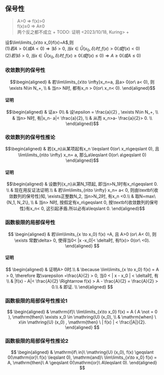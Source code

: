 ## 保号性
> A>0 ⇒ f(x)>0  
> f(x)≥0 ⇒ A≥0  
> 两个反之都不成立  + TODO: 证明  <2023/10/18, Kuring> +
> 

设$\lim\limits_{x\to x_0}f(x)=A$,则  
(1)$若A>0(或A<0)\Rightarrow \exists \delta>0,当x \in \mathring{U}(x_0,\delta)时,f(x)>0(或f(x)<0)$  
(2)$若\exists \delta>0,当x \in \mathring{U}(x_0,\delta)时,f(x)\ge 0(或f(x)\le 0)\Rightarrow A  \ge 0(或A \le 0)$

### 收敛数列的保号性
$$\begin{aligned}
& 若\lim\limits_{x\to \infty}x_n=a, 且a> 0(or\ a< 0), 则\exists N\in N_+, \\
& 当n> N时, 都有x_n > 0(or\ x_n< 0).
\end{aligned}$$

#### 证明
$$\begin{aligned}
& 证a> 0\\
& 设\epsilon = \frac{a}{2} , \exists N\in N_+, \\
& 当n> N时, 有|x_n- a|< \frac{a}{2}, \\
& 从而 x_n>a- \frac{a}{2}> 0. \\
\end{aligned}$$

### 收敛数列的保号性推论
$$\begin{aligned}
& 若{x_n}从某项起有x_n \leqslant 0(or\ x_n\geqslant 0), 且\lim\limits_{n\to \infty} x_n= a, 那么a\leqslant 0(or\ a\geqslant 0)
\end{aligned}$$

#### 证明
$$\begin{aligned}
& 设数列{x_n}从第N_1项起, 即当n>N_1时有x_n\geqslant 0. \\
& 现在用反证法证明.\\
& 若\lim\limits_{n\to \infty} x_n= a< 0, 则由\textbf{收敛数列的保号性}知, \exists正整数N_2, 当n>N_2时, 有x_n <0.\\
& 取N=max\{N_1, N_2\}, \\
& 当n> N时, 按假定有x_n\geqslant 0, 按\textbf{收敛数列的保号性}有x_n< 0, 这引起矛盾.所以必有a\leqslant 0.
\end{aligned}$$

### 函数极限的局部保号性 ###
$$
\begin{aligned}
	& 若\lim\limits_{x \to x_0} f(x) =A, 且 A>0 (or\ A< 0), 则\exists 常数\delta> 0, 使得当0< |x -x_0|< \delta时,  有f(x)> 0(or\ <0). 
\end{aligned}
$$

#### 证明 ####
$$
\begin{aligned}
	& 证明A> 0时.\\
	& \because \lim\limits_{x \to x_0} f(x) = A > 0, \therefore 取\varepsilon =\frac{A}{2} > 0, 当0 < | x - x_0 | < \delta时,  有\\
	& |f(x) - A|< \frac{A}{2} \Rightarrow f(x) > A - \frac{A}{2} = \frac{A}{2} > 0.\\
	& 即证. \\
\end{aligned}
$$

### 函数极限的局部保号性推论1 ###
$$
\begin{aligned}
	& \mathrm{if}\ \lim\limits_{x\to x_0} f(x) = A ( A \not = 0 ), \mathrm{then}\ \exists x_0 \in \mathring{U} (x_0), \\
	& \mathrm{when} \ x\in \mathring{U} (x_0) , \mathrm{then} \ | f(x) | < \frac{|A|}{2}. 
\end{aligned}
$$
### 函数极限的局部保号性推论2 ###
$$
\begin{aligned}
	& \mathrm{if\ in}\ \mathring{U} (x_0), f(x) \geqslant 0(\mathrm{or}\ f(x) \leqslant 0), \mathrm{and}\ \lim\limits_{x\to x_0} f(x) = A, \mathrm{then}\ A \geqslant 0(\mathrm{or}\ A\leqslant 0).
\end{aligned}
$$
